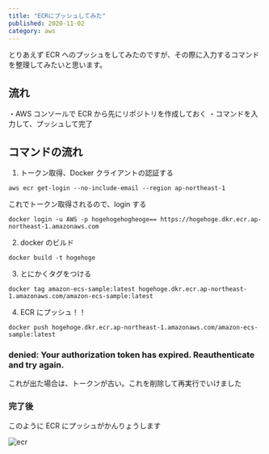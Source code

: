 ```yaml
---
title: "ECRにプッシュしてみた"
published: 2020-11-02
category: aws
---
```


とりあえず ECR へのプッシュをしてみたのですが、その際に入力するコマンドを整理してみたいと思います。

## 流れ

・AWS コンソールで ECR から先にリポジトリを作成しておく
・コマンドを入力して、プッシュして完了

## コマンドの流れ

1. トークン取得、Docker クライアントの認証する

```
aws ecr get-login --no-include-email --region ap-northeast-1

```

これでトークン取得されるので、login する

```
docker login -u AWS -p hogehogehogheoge== https://hogehoge.dkr.ecr.ap-northeast-1.amazonaws.com
```

2. docker のビルド

```
docker build -t hogehoge
```

3. とにかくタグをつける

```
docker tag amazon-ecs-sample:latest hogehoge.dkr.ecr.ap-northeast-1.amazonaws.com/amazon-ecs-sample:latest
```

4. ECR にプッシュ！！

```
docker push hogehoge.dkr.ecr.ap-northeast-1.amazonaws.com/amazon-ecs-sample:latest

```

### denied: Your authorization token has expired. Reauthenticate and try again.

これが出た場合は、トークンが古い。これを削除して再実行でいけました

### 完了後

このように ECR にプッシュがかんりょうします

![ecr](/ecr_1.png)
